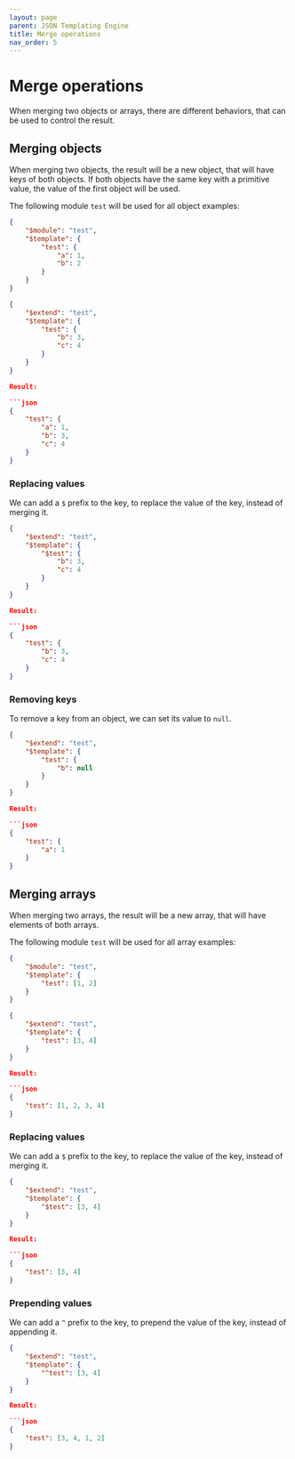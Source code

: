 ```yaml
---
layout: page
parent: JSON Templating Engine
title: Merge operations
nav_order: 5
---
```


# Merge operations

When merging two objects or arrays, there are different behaviors, that can be used to control the result.

## Merging objects

When merging two objects, the result will be a new object, that will have keys of both objects. If both objects have the same key with a primitive value, the value of the first object will be used.

The following module `test` will be used for all object examples:
```json
{
    "$module": "test",
    "$template": {
        "test": {
            "a": 1,
            "b": 2
        }
    }
}
```

```json
{
    "$extend": "test",
    "$template": {
        "test": {
            "b": 3,
            "c": 4
        }
    }
}

Result:

```json
{
    "test": {
        "a": 1,
        "b": 3,
        "c": 4
    }
}
```

### Replacing values

We can add a `$` prefix to the key, to replace the value of the key, instead of merging it.

```json
{
    "$extend": "test",
    "$template": {
        "$test": {
            "b": 3,
            "c": 4
        }
    }
}

Result:

```json
{
    "test": {
        "b": 3,
        "c": 4
    }
}
```

### Removing keys

To remove a key from an object, we can set its value to `null`.

```json
{
    "$extend": "test",
    "$template": {
        "test": {
            "b": null
        }
    }
}

Result:

```json
{
    "test": {
        "a": 1
    }
}
```

## Merging arrays

When merging two arrays, the result will be a new array, that will have elements of both arrays.

The following module `test` will be used for all array examples:
```json
{
    "$module": "test",
    "$template": {
        "test": [1, 2]
    }
}
```

```json
{
    "$extend": "test",
    "$template": {
        "test": [3, 4]
    }
}

Result:

```json
{
    "test": [1, 2, 3, 4]
}
```

### Replacing values

We can add a `$` prefix to the key, to replace the value of the key, instead of merging it.

```json
{
    "$extend": "test",
    "$template": {
        "$test": [3, 4]
    }
}

Result:

```json
{
    "test": [3, 4]
}
```

### Prepending values

We can add a `^` prefix to the key, to prepend the value of the key, instead of appending it.

```json
{
    "$extend": "test",
    "$template": {
        "^test": [3, 4]
    }
}

Result:

```json
{
    "test": [3, 4, 1, 2]
}
```
